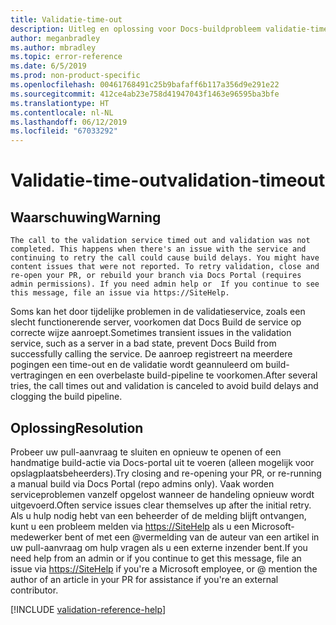 ```yaml
---
title: Validatie-time-out
description: Uitleg en oplossing voor Docs-buildprobleem validatie-time-out
author: meganbradley
ms.author: mbradley
ms.topic: error-reference
ms.date: 6/5/2019
ms.prod: non-product-specific
ms.openlocfilehash: 00461768491c25b9bafaff6b117a356d9e291e22
ms.sourcegitcommit: 412ce4ab23e758d41947043f1463e96595ba3bfe
ms.translationtype: HT
ms.contentlocale: nl-NL
ms.lasthandoff: 06/12/2019
ms.locfileid: "67033292"
---
```

# <a name="validation-timeout"></a><span data-ttu-id="3dd73-103">Validatie-time-out</span><span class="sxs-lookup"><span data-stu-id="3dd73-103">validation-timeout</span></span>

## <a name="warning"></a><span data-ttu-id="3dd73-104">Waarschuwing</span><span class="sxs-lookup"><span data-stu-id="3dd73-104">Warning</span></span>

`The call to the validation service timed out and validation was not completed. This happens when there's an issue with the service and continuing to retry the call could cause build delays. You might have content issues that were not reported. To retry validation, close and re-open your PR, or rebuild your branch via Docs Portal (requires admin permissions). If you need admin help or  If you continue to see this message, file an issue via https://SiteHelp.`

<span data-ttu-id="3dd73-105">Soms kan het door tijdelijke problemen in de validatieservice, zoals een slecht functionerende server, voorkomen dat Docs Build de service op correcte wijze aanroept.</span><span class="sxs-lookup"><span data-stu-id="3dd73-105">Sometimes transient issues in the validation service, such as a server in a bad state, prevent Docs Build from successfully calling the service.</span></span> <span data-ttu-id="3dd73-106">De aanroep registreert na meerdere pogingen een time-out en de validatie wordt geannuleerd om build-vertragingen en een overbelaste build-pipeline te voorkomen.</span><span class="sxs-lookup"><span data-stu-id="3dd73-106">After several tries, the call times out and validation is canceled to avoid build delays and clogging the build pipeline.</span></span>

## <a name="resolution"></a><span data-ttu-id="3dd73-107">Oplossing</span><span class="sxs-lookup"><span data-stu-id="3dd73-107">Resolution</span></span>

<span data-ttu-id="3dd73-108">Probeer uw pull-aanvraag te sluiten en opnieuw te openen of een handmatige build-actie via Docs-portal uit te voeren (alleen mogelijk voor opslagplaatsbeheerders).</span><span class="sxs-lookup"><span data-stu-id="3dd73-108">Try closing and re-opening your PR, or re-running a manual build via Docs Portal (repo admins only).</span></span> <span data-ttu-id="3dd73-109">Vaak worden serviceproblemen vanzelf opgelost wanneer de handeling opnieuw wordt uitgevoerd.</span><span class="sxs-lookup"><span data-stu-id="3dd73-109">Often service issues clear themselves up after the initial retry.</span></span> <span data-ttu-id="3dd73-110">Als u hulp nodig hebt van een beheerder of de melding blijft ontvangen, kunt u een probleem melden via [https://SiteHelp](https://SiteHelp) als u een Microsoft-medewerker bent of met een @vermelding van de auteur van een artikel in uw pull-aanvraag om hulp vragen als u een externe inzender bent.</span><span class="sxs-lookup"><span data-stu-id="3dd73-110">If you need help from an admin or if you continue to get this message, file an issue via [https://SiteHelp](https://SiteHelp) if you're a Microsoft employee, or @ mention the author of an article in your PR for assistance if you're an external contributor.</span></span>

<!--make sure to add this file to your includes folder and verify the path-->
[!INCLUDE [validation-reference-help](includes/validation-reference-help.md)]
